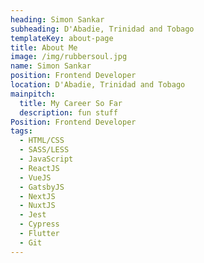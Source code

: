 ```yaml
---
heading: Simon Sankar
subheading: D'Abadie, Trinidad and Tobago
templateKey: about-page
title: About Me
image: /img/rubbersoul.jpg
name: Simon Sankar
position: Frontend Developer
location: D'Abadie, Trinidad and Tobago
mainpitch:
  title: My Career So Far
  description: fun stuff
Position: Frontend Developer
tags:
  - HTML/CSS
  - SASS/LESS
  - JavaScript
  - ReactJS
  - VueJS
  - GatsbyJS
  - NextJS
  - NuxtJS
  - Jest
  - Cypress
  - Flutter
  - Git
---
```

